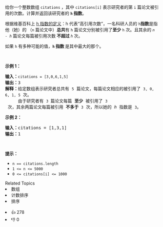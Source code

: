 <p>给你一个整数数组 <code>citations</code> ，其中 <code>citations[i]</code> 表示研究者的第 <code>i</code> 篇论文被引用的次数。计算并返回该研究者的 <strong><code>h</code><em>&nbsp;</em>指数</strong>。</p>

<p>根据维基百科上&nbsp;<a href="https://baike.baidu.com/item/h-index/3991452?fr=aladdin" target="_blank">h 指数的定义</a>：h 代表“高引用次数”，一名科研人员的 <code>h</code><strong>指数</strong>是指他（她）的 （<code>n</code> 篇论文中）<strong>总共</strong>有 <code>h</code> 篇论文分别被引用了<strong>至少</strong> <code>h</code> 次。且其余的 <em><code>n - h</code>&nbsp;</em>篇论文每篇被引用次数&nbsp;<strong>不超过 </strong><em><code>h</code> </em>次。</p>

<p>如果 <code>h</code><em> </em>有多种可能的值，<strong><code>h</code> 指数 </strong>是其中最大的那个。</p>

<p>&nbsp;</p>

<p><strong>示例 1：</strong></p>

<pre>
<strong>输入：</strong><span><code>citations = [3,0,6,1,5]</code></span>
<strong>输出：</strong>3 
<strong>解释：</strong>给定数组表示研究者总共有 <span><code>5</code></span> 篇论文，每篇论文相应的被引用了 <span><code>3, 0, 6, 1, 5</code></span> 次。
&nbsp;    由于研究者有 <span><code>3 </code></span>篇论文每篇 <strong>至少 </strong>被引用了 <span><code>3</code></span> 次，其余两篇论文每篇被引用 <strong>不多于</strong> <span><code>3</code></span> 次，所以她的 <em>h </em>指数是 <span><code>3</code></span>。</pre>

<p><strong>示例 2：</strong></p>

<pre>
<strong>输入：</strong>citations = [1,3,1]
<strong>输出：</strong>1
</pre>

<p>&nbsp;</p>

<p><strong>提示：</strong></p>

<ul> 
 <li><code>n == citations.length</code></li> 
 <li><code>1 &lt;= n &lt;= 5000</code></li> 
 <li><code>0 &lt;= citations[i] &lt;= 1000</code></li> 
</ul>

<div><div>Related Topics</div><div><li>数组</li><li>计数排序</li><li>排序</li></div></div><br><div><li>👍 278</li><li>👎 0</li></div>